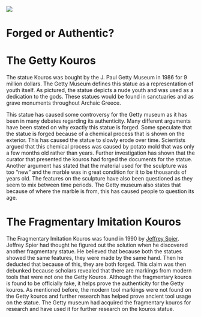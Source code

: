 <a href="https://juncture-digital.org"><img src="https://juncture-digital.org/images/ve-button.png"></a>

<param ve-config 
       title="Getty Confindential"
       author="Isabelle Woodward and Jacquelyn Fielding"
       banner="https://pbs.twimg.com/media/FkgFXTBUcAAmz8M?format=png&name=large" 
       layout="vertical">

<!-- Entities discussed throughout the essay are typically defined before the essay text and
     are thus available in all text.  Entity identifiers (QIDs) can be found in either
     Wikipedia or Wikidata (https://www.wikidata.org)> -->
<param ve-entity eid="Q185372"> <!-- Girl with a Pearl Earring painting -->
<param ve-entity eid="Q41264"> <!-- Johannes Vermeer -->
<param ve-entity eid="Q221092"> <!-- Mauritshuis -->

# Forged or Authentic? 



# The Getty Kouros

The statue Kouros was bought by the J. Paul Getty Museum in 1986 for 9 million dollars. The Getty Museum defines this statue as a representation of youth itself. As pictured, the statue depicts a nude youth and was used as a dedication to the gods. These statues would be found in sanctuaries and as grave monuments throughout Archaic Greece. 
<param ve-image 
       label="Statue of Kouros" 
       description="Photo of Getty Museum's Statue of Kouros" 
       license="public domain" 
       url="https://upload.wikimedia.org/wikipedia/commons/0/05/Kouros.jpg">

This statue has caused some controversy for the Getty museum as it has been in many debates regarding its authenticity. Many different arguments have been stated on why exactly this statue is forged. Some speculate that the statue is forged because of a chemical process that is shown on the exterior.  This has caused the statue to slowly erode over time. Scientists argued that this chemical process was caused by potato mold that was only a few months old rather than years. Further investigation has shown that the curator that presented the kouros had forged the documents for the statue. Another argument has stated that the material used for the sculpture was too “new” and the marble was in great condition for it to be thousands of years old. The features on the sculpture have also been questioned as they seem to mix between time periods. The Getty museum also states that because of where the marble is from, this has caused people to question its age. 
<param ve-image 
       label="Statue of Kouros" 
       description="Photo of Getty Museum's Statue of Kouros" 
       license="public domain" 
       url="https://upload.wikimedia.org/wikipedia/commons/e/e3/Statue_of_a_kouros_%28c._530_BCE_or_modern%2C_detail%2C_Getty_Villa_Collection%29.jpg">

# The Fragmentary Imitation Kouros

The Fragmentary Imitation Kouros was found in 1990 by [Jeffrey Spier](https://getty.academia.edu/JeffreySpier/CurriculumVitae). Jeffrey Spier had thought he figured out the solution when he discovered another fragmentary statue. He believed that because both the statues showed the same features, they were made by the same hand. Then he deducted that because of this, they are both forged. This claim was then debunked because scholars revealed that there are markings from modern tools that were not one the Getty Kouros. Although the fragmentary kouros is found to be officially fake, it helps prove the authenticity for the Getty kouros. As mentioned before, the modern tool markings were not found on the Getty kouros and further research has helped prove ancient tool usage on the statue. The Getty museum had acquired the fragmentary kouros for research and have used it for further research on the kouros statue. 
<param ve-image 
       label="Head of Fragmentary Kouros " 
       description="Photo of Getty Museum's Fragmentry Kouros" 
       license="public domain" 
       url="https://th.bing.com/th/id/OIP.aixyPg7v3ky00y6yroeIFQHaJh?w=182&h=234&c=7&r=0&o=5&dpr=1.3&pid=1.7">
 


<param ve-image 
       manifest="https://iiif.juncture-digital.org/manifest/6dd738aed85597cac540ad31dd5818e86ef7f2918c7b43a9eb3123d5538e6e4c">
<param ve-map center="Q36600" zoom="11">


  
  

